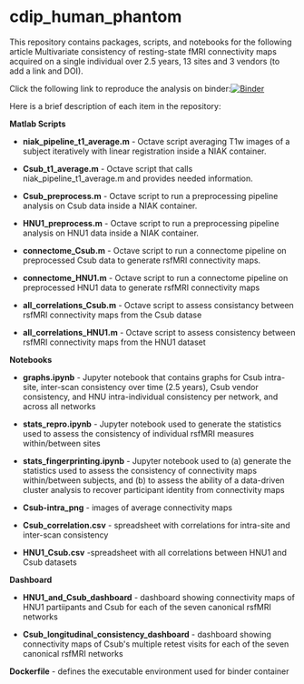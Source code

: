 # cdip_human_phantom
This repository contains packages, scripts, and notebooks for the following article Multivariate consistency of resting-state fMRI connectivity maps acquired on a single individual over 2.5 years, 13 sites and 3 vendors (to add a link and DOI).

Click the following link to reproduce the analysis on binder:[![Binder](https://mybinder.org/badge_logo.svg)](https://mybinder.org/v2/gh/SIMEXP/cdip_human_phantom/master)

Here is a brief description of each item in the repository:

**Matlab Scripts** 

* **niak_pipeline_t1_average.m** - Octave script averaging T1w images of a subject iteratively with linear registration inside a NIAK container.

* **Csub_t1_average.m** - Octave script that calls niak_pipeline_t1_average.m and provides needed information.

* **Csub_preprocess.m** - Octave script to run a preprocessing pipeline analysis on Csub data inside a NIAK container.

* **HNU1_preprocess.m** - Octave script to run a preprocessing pipeline analysis on HNU1 data inside a NIAK container.

* **connectome_Csub.m** - Octave script to run a connectome pipeline on preprocessed Csub data to generate rsfMRI connectivity maps.

* **connectome_HNU1.m** - Octave script to run a connectome pipeline on preprocessed HNU1 data to generate rsfMRI connectivity maps

* **all_correlations_Csub.m** - Octave script to assess consistancy between rsfMRI connectivity maps from the Csub datase

* **all_correlations_HNU1.m** - Octave script to assess consistency between rsfMRI connectivity maps from the HNU1 dataset

**Notebooks**

* **graphs.ipynb** - Jupyter notebook that contains graphs for Csub intra-site, inter-scan consistency over time (2.5 years), Csub vendor consistency, and HNU intra-individual consistency per network, and across all networks

* **stats_repro.ipynb** - Jupyter notebook used to generate the statistics used to assess the consistency of individual rsfMRI measures within/between sites

* **stats_fingerprinting.ipynb** - Jupyter notebook used to (a) generate the statistics used to assess the consistency of connectivity maps within/between subjects, and (b) to assess the ability of a data-driven cluster analysis to recover participant identity from connectivity maps

* **Csub-intra_png** - images of average connectivity maps

* **Csub_correlation.csv** - spreadsheet with correlations for intra-site and inter-scan consistency

* **HNU1_Csub.csv** -spreadsheet with all correlations between HNU1 and Csub datasets

**Dashboard**

* **HNU1_and_Csub_dashboard** - dashboard showing connectivity maps of HNU1 partiipants and Csub for each of the seven canonical rsfMRI networks

* **Csub_longitudinal_consistency_dashboard** - dashboard showing connectivity maps of Csub's multiple retest visits for each of the seven canonical rsfMRI networks

**Dockerfile** - defines the executable environment used for binder container
